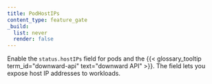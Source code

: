 ```yaml
---
title: PodHostIPs
content_type: feature_gate
_build:
  list: never
  render: false
---
```

Enable the `status.hostIPs` field for pods and the {{< glossary_tooltip term_id="downward-api" text="downward API" >}}.
The field lets you expose host IP addresses to workloads.
